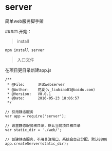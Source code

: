 # server
简单web服务脚手架

####1.开始：
>install

```
npm install server
```
>入口文件

在项目更目录新建app.js

```
/**
 * @File:      测试webserver
 * @Author:    花夏(v_liubiao01@baidu.com)
 * @Version:   V0.0.1
 * @Date:      2016-05-23 18:06:57
 */
 
// 引用静态服务
var app = require('server');

// 设置静态服务根目录，默认当前项目根目录
var static_dir = './web/';

// 创建静态服务，不用关注端口，系统会自己分配，默认8888
app.createServer(static_dir);
```
